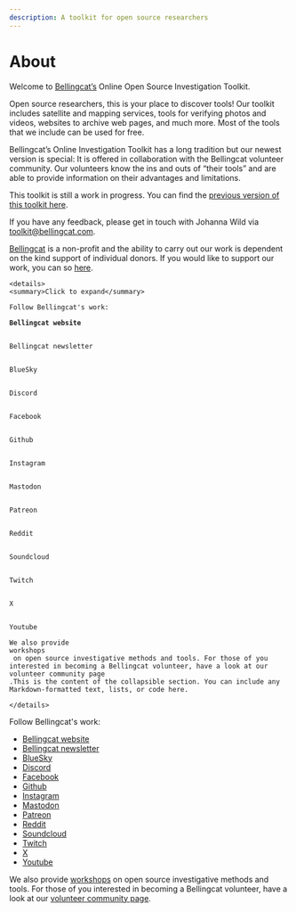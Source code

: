 ```yaml
---
description: A toolkit for open source researchers
---
```


# About

Welcome to [Bellingcat’s](https://www.bellingcat.com/) Online Open Source Investigation Toolkit.

Open source researchers, this is your place to discover tools! Our toolkit includes satellite and mapping services, tools for verifying photos and videos, websites to archive web pages, and much more. Most of the tools that we include can be used for free.

Bellingcat’s Online Investigation Toolkit has a long tradition but our newest version is special: It is offered in collaboration with the Bellingcat volunteer community. Our volunteers know the ins and outs of “their tools” and are able to provide information on their advantages and limitations.

This toolkit is still a work in progress. You can find the [previous version of this toolkit here](https://bit.ly/bcattools).

If you have any feedback, please get in touch with Johanna Wild via [toolkit@bellingcat.com](mailto:toolkit@bellingcat.com).

[Bellingcat](https://www.bellingcat.com/) is a non-profit and the ability to carry out our work is dependent on the kind support of individual donors. If you would like to support our work, you can so [here](https://www.bellingcat.com/donate/).

<pre><code>&#x3C;details>
&#x3C;summary>Click to expand&#x3C;/summary>

Follow Bellingcat's work:

<strong>Bellingcat website
</strong>

Bellingcat newsletter


BlueSky


Discord


Facebook


Github


Instagram


Mastodon


Patreon


Reddit


Soundcloud


Twitch


X


Youtube

We also provide 
workshops
 on open source investigative methods and tools. For those of you interested in becoming a Bellingcat volunteer, have a look at our 
volunteer community page
.This is the content of the collapsible section. You can include any Markdown-formatted text, lists, or code here.

&#x3C;/details>
</code></pre>

Follow Bellingcat's work:

* [Bellingcat website](https://www.bellingcat.com/)
* [Bellingcat newsletter](https://bellingcat.us14.list-manage.com/subscribe/post?u=c435f53a5568f7951404c8a38\&id=4be345b082)
* [BlueSky](https://bsky.app/profile/bellingcat.com)
* [Discord](https://discord.com/invite/bellingcat)
* [Facebook](https://www.facebook.com/bellingcat)
* [Github](https://github.com/bellingcat)
* [Instagram](https://www.instagram.com/bellingcatofficial/)
* [Mastodon](https://mstdn.social/@Bellingcat)
* [Patreon](https://www.patreon.com/bellingcat)
* [Reddit](https://www.reddit.com/r/bellingcat/)
* [Soundcloud](https://soundcloud.com/bellingcat)
* [Twitch](https://www.twitch.tv/bellingcat\_live)
* [X](categories/social-media/youtube.md)
* [Youtube](https://www.youtube.com/@bellingcatofficial/videos)

We also provide [workshops](https://www.bellingcat.com/workshops/) on open source investigative methods and tools. For those of you interested in becoming a Bellingcat volunteer, have a look at our [volunteer community page](https://sites.google.com/bellingcat.com/bellingcat-volunteer-community/home).
